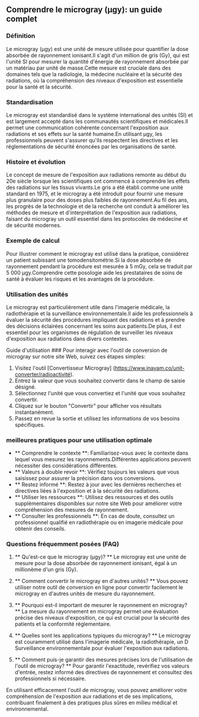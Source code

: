 ## Comprendre le microgray (μgy): un guide complet

### Définition
Le microgray (μgy) est une unité de mesure utilisée pour quantifier la dose absorbée de rayonnement ionisant.Il s'agit d'un million de gris (Gy), qui est l'unité SI pour mesurer la quantité d'énergie de rayonnement absorbée par un matériau par unité de masse.Cette mesure est cruciale dans des domaines tels que la radiologie, la médecine nucléaire et la sécurité des radiations, où la compréhension des niveaux d'exposition est essentielle pour la santé et la sécurité.

### Standardisation
Le microgray est standardisé dans le système international des unités (SI) et est largement accepté dans les communautés scientifiques et médicales.Il permet une communication cohérente concernant l'exposition aux radiations et ses effets sur la santé humaine.En utilisant μgy, les professionnels peuvent s'assurer qu'ils respectent les directives et les réglementations de sécurité énoncées par les organisations de santé.

### Histoire et évolution
Le concept de mesure de l'exposition aux radiations remonte au début du 20e siècle lorsque les scientifiques ont commencé à comprendre les effets des radiations sur les tissus vivants.Le gris a été établi comme une unité standard en 1975, et le microgray a été introduit pour fournir une mesure plus granulaire pour des doses plus faibles de rayonnement.Au fil des ans, les progrès de la technologie et de la recherche ont conduit à améliorer les méthodes de mesure et d'interprétation de l'exposition aux radiations, faisant du microgray un outil essentiel dans les protocoles de médecine et de sécurité modernes.

### Exemple de calcul
Pour illustrer comment le microgray est utilisé dans la pratique, considérez un patient subissant une tomodensitométrie.Si la dose absorbée de rayonnement pendant la procédure est mesurée à 5 mGy, cela se traduit par 5 000 μgy.Comprendre cette posologie aide les prestataires de soins de santé à évaluer les risques et les avantages de la procédure.

### Utilisation des unités
Le microgray est particulièrement utile dans l'imagerie médicale, la radiothérapie et la surveillance environnementale.Il aide les professionnels à évaluer la sécurité des procédures impliquant des radiations et à prendre des décisions éclairées concernant les soins aux patients.De plus, il est essentiel pour les organismes de régulation de surveiller les niveaux d'exposition aux radiations dans divers contextes.

Guide d'utilisation ###
Pour interagir avec l'outil de conversion de microgray sur notre site Web, suivez ces étapes simples:
1. Visitez l'outil [Convertisseur Microgray] (https://www.inayam.co/unit-converter/radioactivité).
2. Entrez la valeur que vous souhaitez convertir dans le champ de saisie désigné.
3. Sélectionnez l'unité que vous convertiez et l'unité que vous souhaitez convertir.
4. Cliquez sur le bouton "Convertir" pour afficher vos résultats instantanément.
5. Passez en revue la sortie et utilisez les informations de vos besoins spécifiques.

### meilleures pratiques pour une utilisation optimale
- ** Comprendre le contexte **: Familiarisez-vous avec le contexte dans lequel vous mesurez les rayonnements.Différentes applications peuvent nécessiter des considérations différentes.
- ** Valeurs à double revoir **: Vérifiez toujours les valeurs que vous saisissez pour assurer la précision dans vos conversions.
- ** Restez informé **: Restez à jour avec les dernières recherches et directives liées à l'exposition et à la sécurité des radiations.
- ** Utiliser les ressources **: Utilisez des ressources et des outils supplémentaires disponibles sur notre site Web pour améliorer votre compréhension des mesures de rayonnement.
- ** Consulter les professionnels **: En cas de doute, consultez un professionnel qualifié en radiothérapie ou en imagerie médicale pour obtenir des conseils.

### Questions fréquemment posées (FAQ)

1. ** Qu'est-ce que le microgray (μgy)? **
Le microgray est une unité de mesure pour la dose absorbée de rayonnement ionisant, égal à un millionème d'un gris (Gy).

2. ** Comment convertir le microgray en d'autres unités? **
Vous pouvez utiliser notre outil de conversion en ligne pour convertir facilement le microgray en d'autres unités de mesure du rayonnement.

3. ** Pourquoi est-il important de mesurer le rayonnement en microgray? **
La mesure du rayonnement en microgray permet une évaluation précise des niveaux d'exposition, ce qui est crucial pour la sécurité des patients et la conformité réglementaire.

4. ** Quelles sont les applications typiques du microgray? **
Le microgray est couramment utilisé dans l'imagerie médicale, la radiothérapie, un D Surveillance environnementale pour évaluer l'exposition aux radiations.

5. ** Comment puis-je garantir des mesures précises lors de l'utilisation de l'outil de microgray? **
Pour garantir l'exactitude, revérifiez vos valeurs d'entrée, restez informé des directives de rayonnement et consultez des professionnels si nécessaire.

En utilisant efficacement l'outil de microgray, vous pouvez améliorer votre compréhension de l'exposition aux radiations et de ses implications, contribuant finalement à des pratiques plus sûres en milieu médical et environnemental.
